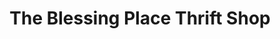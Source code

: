 ---
title: "The Blessing Place Thrift Shop"
url: /jal/the-blessing-place-thrift-shop/
shop: Gebrauchtwaren
---